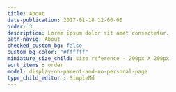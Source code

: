 ```yaml
---
title: About
date-publication: 2017-01-18 12-00-00
order: 3
description: Lorem ipsum dolor sit amet consectetur.
path-navig: About
checked_custom_bg: false
custom_bg_color: "#ffffff"
miniature_size_child: size reference - 200px X 200px
sort_items : order
model: display-on-parent-and-no-personal-page
type_child_editor : SimpleMd 
---
```

